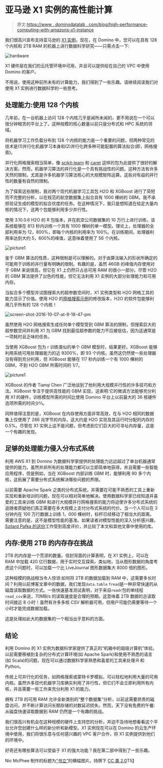 # 亚马逊 X1 实例的高性能计算

> 原文:[https://www . dominodatalab . com/blog/high-performance-computing-with-amazons-x1-instance](https://www.dominodatalab.com/blog/high-performance-computing-with-amazons-x1-instance)

我们很高兴宣布支持亚马逊的 [X1 实例](https://aws.amazon.com/ec2/instance-types/x1/)。现在，在 Domino 中，您可以在具有 128 个内核和 2TB RAM 的机器上进行数据科学研究——只需点击一下:

![hardware](../Images/4b0bcb032a3f38a360e863ded253dbfe.png)

X1 硬件层在我们的云托管环境中可用，并且可以提供给在自己的 VPC 中使用 Domino 的客户。

不用说，使用这种前所未有的计算能力，我们得到了一些乐趣。请继续阅读我们对使用 X1 实例进行数据科学的一些思考。

## 处理能力:使用 128 个内核

几年前，在一台机器上访问 128 个内核几乎是闻所未闻的，更不用说在一个可以按分钟租赁的平台上了。这种规模的核心数量以前只是分布式和 HPC 系统的领域。

将机器学习工作负载分布到 128 个内核的能力是一个重要的问题，但两种常见的技术是(1)并行化机器学习本身和(2)并行化跨多种可能配置的算法拟合(即，网格搜索)。

并行化网格搜索相当简单，像 [scikit-learn](http://scikit-learn.org/stable/) 和 [caret](http://caret.r-forge.r-project.org) 这样的包为此提供了很好的解决方案。然而，机器学习算法的并行化是一个具有挑战性的问题。这种方法有许多天然的限制，尤其是许多机器学习算法核心的大规模矩阵运算。这些对有益的并行性的数量有自然的限制。

为了探索这些限制，我对两个现代机器学习工具包 H2O 和 XGBoost 进行了简短而不完整的分析，以在规范的航空数据集上拟合具有 1000 棵树的 GBM。我不承担验证生成的模型的拟合优度的任务。在这种情况下，我只是想知道在给定大量内核的情况下，这两个包能够利用多少并行性。

使用 3.10.0.6 H2O 的 R 包版本，并在航空公司数据集的 10 万行上进行训练，该系统能够在 813 秒内训练一个具有 1000 棵树的单一模型。理论上，处理器的全部利用率为 12，800%，即每个内核的利用率为 100%。在训练期间，处理器利用率达到大约 5，600%的峰值，这意味着使用了 56 个内核。

![picture1](../Images/df2e17f3182c854ed6ffaeefe825d648.png)

鉴于 GBM 算法的性质，这种限制是可以理解的。对于由算法输入的形状所确定的可能用于训练的并行量有明确的限制。有趣的是，虽然 46GB 的峰值内存使用对于 GBM 来说很高，但它在 X1 上仍然只占总可用 RAM 的很小一部分。尽管 H2O 的 GBM 算法提供了出色的性能，但它无法利用 X1 实例的大部分处理能力和可用内存。

当拟合多个模型并试图搜索大的超参数空间时，X1 实例类型和 H2O 网格工具的能力显示了价值。使用 H2O 的[网格搜索示例](https://github.com/h2oai/h2o-3/blob/master/h2o-docs/src/product/tutorials/GridSearch.md)的修改版本，H2O 的软件包能够利用几乎所有的 128 个内核！

![screen-shot-2016-10-07-at-9-18-47-pm](../Images/506e8907c8bcfe985217d56bb6f1530f.png)

虽然使用 H2O 网格搜索生成任何单个模型受到 GBM 算法的限制，但搜索巨大的超参数空间并利用 X1 为 GBM 找到最佳超参数的能力不应被低估，因为这通常是一项耗时且乏味的任务。

当使用 XGBoost 包为 r 训练类似的单个 GBM 模型时，结果更好。XGBoost 能够利用系统可用处理器能力的近 9300%，即 93 个内核。虽然这仍然使一些处理器没有得到充分利用，但 XGBoost 能够在 117 秒内训练一个有 1000 棵树的 GBM，不到 H2O GBM 所需时间的 1/7。

![picture1](../Images/75de0461675c84e634cf3e3c38d22be5.png)

XGBoost 的作者 Tianqi Chen 广泛地谈到了他利用大规模并行性的许多技巧和方法。XGBoost 专注于提供高性能的 GBM 实现，这表明:它的微调方法能够充分利用 X1 的硬件，训练模型所需的时间比使用 Domino 平台上以前最大的 36 核硬件选项所需的时间少⅓。

同样值得注意的是，XGBoost 在内存使用方面非常高效，在与 H2O 相同的数据集上仅使用了 286 兆字节的内存。这大约是 H2O 实现及其运行时分配的内存的 0.5%。尽管在 X1 实例上这不是问题，但考虑到它们巨大的可寻址内存量，这是一个有趣的发现。

## 足够的处理能力侵入分布式系统

利用 AWS X1 到 Domino 为数据科学家提供的处理能力远远超过了单台机器通常提供的能力。虽然并非所有的处理能力都可以立即简单地获得，并且需要一些智能应用程序，但是例如，当在 XGBoost 内部训练 GBM 时，能够利用 90 多个内核，这拓展了需要分布式系统解决哪些问题的界限。

以前需要 Apache Spark 之类的分布式系统，并需要在可能不熟悉的工具上重新实现和重新培训的问题，现在可以相对简单地解决。使用数据科学家已经知道并喜爱的工具来训练 GBM 和进行大规模并行网格搜索的能力将迫使许多分布式系统的追随者质疑他们真正需要在多大规模上支付分布式系统的代价。当一个人可以在 3 分钟内在 100 万行数据上训练 1，000 棵树时，标杆已经移动了相当大的距离。需要注意的是，这不是模型性能的基准。如果读者对模型性能的深入分析感兴趣，[Szilard Pafka 的这份](http://github.com/szilard/benchm-ml)工作受到高度评价，并比较了本文和其他文章中使用的库。

## 内存:使用 2TB 的内存存在挑战

2TB 的内存是一个荒谬的数量。信封背面的计算表明，在 X1 实例上，可以在 RAM 中加载 420 亿行数据，用于实时交互探索。类似地，当从图形数据的角度考虑这个问题时，可以加载一个比 LiveJournal 图形数据集大 8000 倍的图形。

这种规模的挑战相当令人惊讶:如何将 2TB 的数据加载到 RAM 中，这需要多长时间？利用以前博客文章中的数据，我们发现`data.table` `fread`是一种非常快速的从磁盘读取数据的方式。一些快速基准测试表明，对于来自`readr`包的单线程`read_csv`来说，70MB/s 的读取速度是合理的预期。这意味着 2TB 数据的总读取时间接近 8 小时！虽然有许多多核 CSV 解析器可用，但用户可能仍需要等待一个小时才能完成数据加载。

这是处理如此大的数据集的一个相当出乎意料的方面。

## 结论

利用 Domino 的 X1 实例为数据科学家提供了真正的“机箱中的超级计算机”体验。以前需要移植到复杂的分布式计算环境(如 Apache Spark)和使用不熟悉的语言(如 Scala)的问题，现在可以通过数据科学家熟悉和喜爱的工具来处理:R 和 Python。

传统上可并行化的任务，如网格搜索或蒙特卡罗模拟，可以轻松地利用大量的可用内核。虽然许多现代机器学习库确实利用了并行性，但它们不会立即利用所有内核，并且需要一些工作来充分利用 X1 的能力。

拥有 2TB 的可用 RAM 允许全新类别的“整个数据集”分析，以前这需要昂贵的磁盘访问，并不断计算访问长期存储的对数延迟损失。然而，天下没有免费的午餐:从磁盘快速读取数据到 RAM 仍然是一个有趣的挑战。

我们很高兴有机会在这种规模的硬件上支持您的分析，并迫不及待地想看看这个平台允许您创建什么样的新分析和新模型。X1 实例现在可以在 Domino 的云生产环境中使用，我们将很乐意与任何感兴趣的 VPC 客户合作，将 X1 实例提供到他们的环境中。

好奇还有哪些算法可以受益于 X1 的强大功能？我在第二部中得到了一些乐趣。

Nic McPhee 制作的标题为[“书立”](https://www.flickr.com/photos/nicmcphee/244406784/in/photolist-nADC5-pQF9Ny-4DSWbu-rNvMf-5NPQan-gJsqRe-nHEQdr-dWX4R8-dX3H3b-rJh7Wh-dWX4Ei-9G9cQ3-9aVQYj-e1TN14-dWX5aa-e1Zrtu-GeQFqE-4T35wX-cqqomQ-a2xApF-83z1rm-yFrEnG-DNKRg-4EnQcd-dWX4ix-FpPYHw-dmEfJj-frXuN7-e1TNYz-cEfZey-e1TPye-DUDLp-8XtXiy-cbscub-rnjY6T-e1TPYv-25Je3s-9H8JNx-22BENJ-5Ajk8J-hbAW3-v2DEVc-GWywyU-wYv4Hh-Gzqb6q-GzqaM9-xo3u89-oes2AD-GWyvYA-GWyw5Y)的横幅图片。持牌下 [CC 乘 2.0](https://creativecommons.org/licenses/by/2.0/)T5】